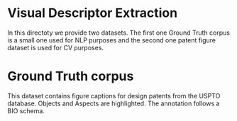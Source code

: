 
Visual Descriptor Extraction
======
In this directoty we provide two datasets. The first one Ground Truth corpus is a small one used for NLP purposes and the second one patent figure dataset is used for CV purposes.

# Ground Truth corpus

This dataset contains figure captions for design patents from the USPTO database. Objects and Aspects are highlighted. The annotation follows a BIO schema. <br> 



